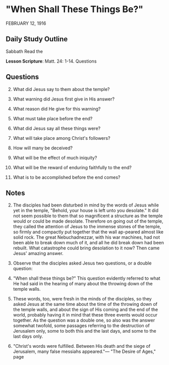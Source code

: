 # "When Shall These Things Be?"
FEBRUARY 12, 1916

## Daily Study Outline

Sabbath Read the

**Lesson Scripture**: Matt. 24: 1-14. Questions

## Questions

2. What did Jesus say to them about the temple? 

5. What warning did Jesus first give in His answer? 

6. What reason did He give for this warning? 

9. What must take place before the end? 

10. What did Jesus say all these things were? 

13. What will take place among Christ's followers? 

14. How will many be deceived? 

15. What will be the effect of much iniquity? 

16. What will be the reward of enduring faithfully to the end? 

17. What is to be accomplished before the end comes? 

## Notes

2. The disciples had been disturbed in mind by the words of Jesus while yet in the temple, "Behold, your house is left unto you desolate." It did not seem possible to them that so magnificent a structure as the temple would or could be made desolate. Therefore on going out of the temple, they called the attention of Jesus to the immense stones of the temple, so firmly and compactly put together that the wall ap-peared almost like solid rock. The great Nebuchadnezzar, with his war machines, had not been able to break down much of it, and all he did break down had been rebuilt. What catastrophe could bring desolation to it now? Then came Jesus' amazing answer.

3. Observe that the disciples asked Jesus two questions, or a double question:

1. "When shall these things be?" This question evidently referred to what He had said in the hearing of many about the throwing down of the temple walls.

39. These words, too, were fresh in the minds of the disciples, so they asked Jesus at the same time about the time of the throwing down of the temple walls, and about the sign of His coming and the end of the world, probably having it in mind that these three events would occur together. As the question was a double one, so also was the answer somewhat twofold, some passages referring to the destruction of Jerusalem only, some to both this and the last days, and some to the last days only.

3. "Christ's words were fulfilled. Between His death and the siege of Jerusalem, many false messiahs appeared."— "The Desire of Ages," page
